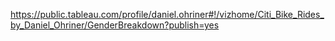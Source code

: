 https://public.tableau.com/profile/daniel.ohriner#!/vizhome/Citi_Bike_Rides_by_Daniel_Ohriner/GenderBreakdown?publish=yes